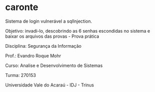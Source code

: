 caronte
=======

Sistema de login vulnerável a sqlInjection. 

Objetivo: invadi-lo, descobrindo as 6 senhas escondidas no sistema e baixar os arquivos das provas - Prova prática

Disciplina: Segurança da Informação

Prof.: Evandro Roque Mohr

Curso: Analise e Desenvolvimento de Sistemas

Turma: 270153

Universidade Vale do Acaraú - IDJ - Trinus

